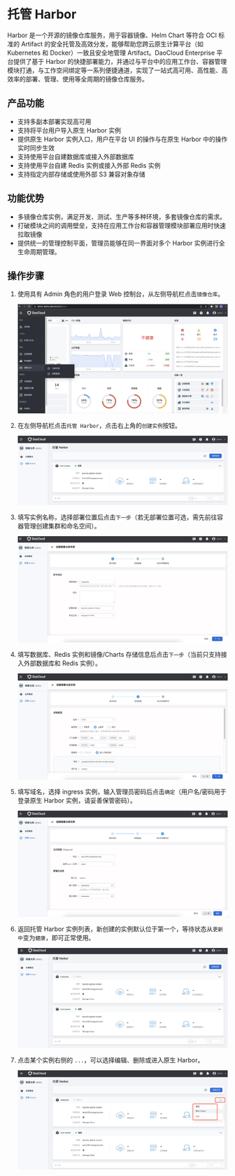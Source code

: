 # 托管 Harbor

Harbor 是一个开源的镜像仓库服务，用于容器镜像、Helm Chart 等符合 OCI 标准的 Artifact 的安全托管及高效分发，能够帮助您跨云原生计算平台（如 Kubernetes 和 Docker）一致且安全地管理 Artifact。DaoCloud Enterprise 平台提供了基于 Harbor 的快捷部署能力，并通过与平台中的应用工作台、容器管理模块打通，与工作空间绑定等一系列便捷通道，实现了一站式高可用、高性能、高效率的部署、管理、使用等全周期的镜像仓库服务。

## 产品功能

- 支持多副本部署实现高可用
- 支持将平台用户导入原生 Harbor 实例
- 提供原生 Harbor 实例入口，用户在平台 UI 的操作与在原生 Harbor 中的操作实时同步生效
- 支持使用平台自建数据库或接入外部数据库
- 支持使用平台自建 Redis 实例或接入外部 Redis 实例
- 支持指定内部存储或使用外部 S3 兼容对象存储

## 功能优势

- 多镜像仓库实例，满足开发、测试、生产等多种环境，多套镜像仓库的需求。
- 打破模块之间的调用壁垒，支持在应用工作台和容器管理模块部署应用时快速拉取镜像
- 提供统一的管理控制平面，管理员能够在同一界面对多个 Harbor 实例进行全生命周期管理。

## 操作步骤

1. 使用具有 Admin 角色的用户登录 Web 控制台，从左侧导航栏点击`镜像仓库`。

    ![镜像仓库](images/hosted01.png)

1. 在左侧导航栏点击`托管 Harbor`，点击右上角的`创建实例`按钮。

    ![创建实例](images/hosted02.png)

1. 填写实例名称，选择部署位置后点击`下一步`（若无部署位置可选，需先前往容器管理创建集群和命名空间）。

    ![基本信息](images/hosted03.png)

1. 填写数据库、Redis 实例和镜像/Charts 存储信息后点击`下一步`（当前只支持接入外部数据库和 Redis 实例）。

    ![规格配置](images/hosted04.png)

1. 填写域名，选择 ingress 实例，输入管理员密码后点击`确定`（用户名/密码用于登录原生 Harbor 实例，请妥善保管密码）。

    ![访问与策略绑定](images/hosted05.png)

1. 返回托管 Harbor 实例列表，新创建的实例默认位于第一个，等待状态从`更新中`变为`健康`，即可正常使用。

    ![实例列表](images/hosted06.png)

1. 点击某个实例右侧的 `...`，可以选择编辑、删除或进入原生 Harbor。

    ![更多操作](images/hosted07.png)
